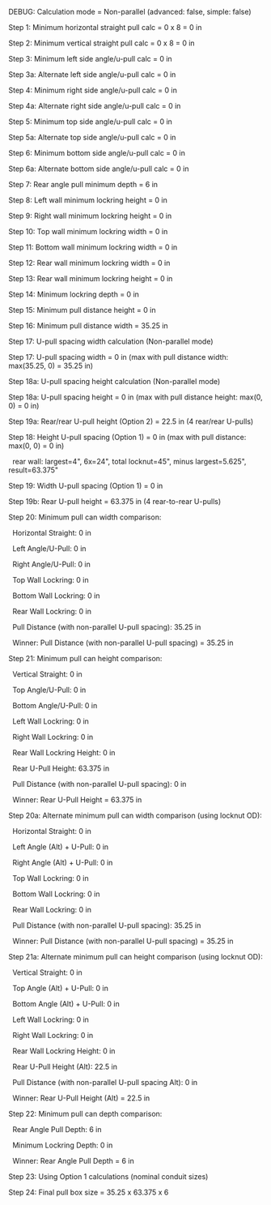 DEBUG: Calculation mode = Non-parallel (advanced: false, simple: false)



Step 1: Minimum horizontal straight pull calc = 0 x 8 = 0 in

Step 2: Minimum vertical straight pull calc = 0 x 8 = 0 in

Step 3: Minimum left side angle/u-pull calc = 0 in

Step 3a: Alternate left side angle/u-pull calc = 0 in

Step 4: Minimum right side angle/u-pull calc = 0 in

Step 4a: Alternate right side angle/u-pull calc = 0 in

Step 5: Minimum top side angle/u-pull calc = 0 in

Step 5a: Alternate top side angle/u-pull calc = 0 in

Step 6: Minimum bottom side angle/u-pull calc = 0 in

Step 6a: Alternate bottom side angle/u-pull calc = 0 in

Step 7: Rear angle pull minimum depth = 6 in

Step 8: Left wall minimum lockring height = 0 in

Step 9: Right wall minimum lockring height = 0 in

Step 10: Top wall minimum lockring width = 0 in

Step 11: Bottom wall minimum lockring width = 0 in

Step 12: Rear wall minimum lockring width = 0 in

Step 13: Rear wall minimum lockring height = 0 in

Step 14: Minimum lockring depth = 0 in

Step 15: Minimum pull distance height = 0 in

Step 16: Minimum pull distance width = 35.25 in

Step 17: U-pull spacing width calculation (Non-parallel mode)

Step 17: U-pull spacing width = 0 in (max with pull distance width: max(35.25, 0) = 35.25 in)

Step 18a: U-pull spacing height calculation (Non-parallel mode)

Step 18a: U-pull spacing height = 0 in (max with pull distance height: max(0, 0) = 0 in)

Step 19a: Rear/rear U-pull height (Option 2) = 22.5 in (4 rear/rear U-pulls)

Step 18: Height U-pull spacing (Option 1) = 0 in (max with pull distance: max(0, 0) = 0 in)

&nbsp; rear wall: largest=4", 6x=24", total locknut=45", minus largest=5.625", result=63.375"

Step 19: Width U-pull spacing (Option 1) = 0 in

Step 19b: Rear U-pull height = 63.375 in (4 rear-to-rear U-pulls)

Step 20: Minimum pull can width comparison:

&nbsp; Horizontal Straight: 0 in

&nbsp; Left Angle/U-Pull: 0 in

&nbsp; Right Angle/U-Pull: 0 in

&nbsp; Top Wall Lockring: 0 in

&nbsp; Bottom Wall Lockring: 0 in

&nbsp; Rear Wall Lockring: 0 in

&nbsp; Pull Distance (with non-parallel U-pull spacing): 35.25 in

&nbsp; Winner: Pull Distance (with non-parallel U-pull spacing) = 35.25 in

Step 21: Minimum pull can height comparison:

&nbsp; Vertical Straight: 0 in

&nbsp; Top Angle/U-Pull: 0 in

&nbsp; Bottom Angle/U-Pull: 0 in

&nbsp; Left Wall Lockring: 0 in

&nbsp; Right Wall Lockring: 0 in

&nbsp; Rear Wall Lockring Height: 0 in

&nbsp; Rear U-Pull Height: 63.375 in

&nbsp; Pull Distance (with non-parallel U-pull spacing): 0 in

&nbsp; Winner: Rear U-Pull Height = 63.375 in

Step 20a: Alternate minimum pull can width comparison (using locknut OD):

&nbsp; Horizontal Straight: 0 in

&nbsp; Left Angle (Alt) + U-Pull: 0 in

&nbsp; Right Angle (Alt) + U-Pull: 0 in

&nbsp; Top Wall Lockring: 0 in

&nbsp; Bottom Wall Lockring: 0 in

&nbsp; Rear Wall Lockring: 0 in

&nbsp; Pull Distance (with non-parallel U-pull spacing): 35.25 in

&nbsp; Winner: Pull Distance (with non-parallel U-pull spacing) = 35.25 in

Step 21a: Alternate minimum pull can height comparison (using locknut OD):

&nbsp; Vertical Straight: 0 in

&nbsp; Top Angle (Alt) + U-Pull: 0 in

&nbsp; Bottom Angle (Alt) + U-Pull: 0 in

&nbsp; Left Wall Lockring: 0 in

&nbsp; Right Wall Lockring: 0 in

&nbsp; Rear Wall Lockring Height: 0 in

&nbsp; Rear U-Pull Height (Alt): 22.5 in

&nbsp; Pull Distance (with non-parallel U-pull spacing Alt): 0 in

&nbsp; Winner: Rear U-Pull Height (Alt) = 22.5 in

Step 22: Minimum pull can depth comparison:

&nbsp; Rear Angle Pull Depth: 6 in

&nbsp; Minimum Lockring Depth: 0 in

&nbsp; Winner: Rear Angle Pull Depth = 6 in

Step 23: Using Option 1 calculations (nominal conduit sizes)

Step 24: Final pull box size = 35.25 x 63.375 x 6


